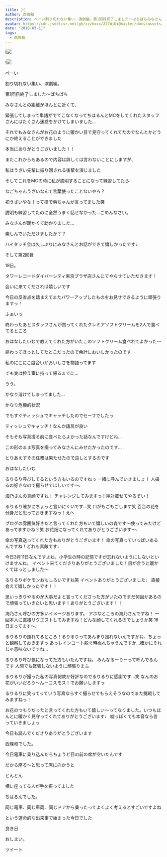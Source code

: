 ```yaml
---
title: }{
author: 西條和
description: ぺーい割り切れない集い、演劇編。第1回目終了しました〜ぱちぱちみなさんとの距離がほんとに近くて、緊張してしまって単語がでてこな...
avatar: https://cdn.jsdelivr.net/gh/zzzhxxx/227WiKi@master/docs/assets/photo/avatar/nagomi.jpg
date: "2018-03-11"
tags:
  - 西條和
---
```


!![](https://cdn.jsdelivr.net/gh/zzzhxxx/227WiKi-image@master/blog-image/nagomi-2018-03-11_1.jpg)

!![](https://cdn.jsdelivr.net/gh/zzzhxxx/227WiKi-image@master/blog-image/nagomi-2018-03-11_2.jpg)










ぺーい








割り切れない集い、演劇編。





第1回目終了しました〜ぱちぱち







みなさんとの距離がほんとに近くて、




緊張してしまって単語がでてこなくなってちはるんとMCをしてくれたスタッフさんにはたくさん迷惑をかけてしまいました…







それでもみなさんがお花のように暖かい目で見守ってくれてたのでなんとかどうにか終えることができました







本当にありがとうございました！！






またこれからもあるので内容は詳しくは言わないことにしますが、







私はうざい先輩に振り回される後輩を演じました






そしてこれをMCの時に私が説明することになって練習してたら






なごちゃんうざいなんて言葉使ったことないやろ？


初うざいやな！って横で萌ちゃんが言ってました笑







説明も練習してたのに全然うまく話せなかった…ごめんなさい。








みなさんが暖かくて助かりました…






楽しんでいただけましたか？？







ハイタッチ会は久しぶりにみなさんとお話ができて嬉しかったです♩











そして第2回目



18日。




タワーレコードダイバーシティ東京プラザ店さんにてやらせていただきます！







会いに来てくだされば嬉しいです








今日の反省点を踏まえてまたパワーアップしたものをお見せできるように頑張りますっ！














ふぁいっ






終わったあとスタッフさんが買ってくれたクレミアソフトクリームを2人で食べてるところ











おはなしたいむで教えてくれた方がいたこのソフトクリーム食べれてよかった〜






終わってほっとしてたとこだったので余計においしかったのです






私のにこにこ度合いがおいしさを物語ってます










でも実は控え室に持って帰るまでに…

















うう。





かなり溶けてしまってました…






かなり危機的状況





でもすぐティッシュでキャッチしたのでセーフでしたっ










ティッシュでキャッチ！なんか語呂が良い







そもそも写真撮る前に食べたらよかった話なんですけどね…






この形のまま写真を撮ってみなさんにみせたかったのです…







とりあえずその任務は果たせたので良しとするのです









おはなしたいむ





るりるり呼びしてるという方もいるのですねっ
一緒に呼んでいきましょ！
人撮るの好きなので撮らせてほしいです〜♩





海乃さんの真顔ですね！
チャレンジしてみますっ！絶対載せてやるぞい！





るりるり確かにちょっと言いにくいです…笑
口がもごもごします笑
百合の花を分身だと思っておきますねっ！えへ





ブログの雰囲気好きだと言ってくれた方もいて嬉しいの森です〜使ってみたけどあってますかね？笑
お花畑になってくれてありがとうございます〜♩




傘の写真送ってくれた方もありがとうございます！
傘の写真っていっぱいあるんですね！どれも素敵です♩






今日3月11日なんですよね。小学生の時の記憶ですが忘れないようにしないといけませんね。
イベント来てくださりありがとうございました！目が合うと暖かくてほっとしました〜





るりるりポケモンおもしろいですね笑
イベントありがとうございました♩
直接会えて嬉しかったです！！





思いっきりやるのが大事だよと言ってくださった方がいたのでまだ何回かあるので頑張っていきたいと思います！ありがとうございます！！





海乃さん呼びの方多いイメージあります。
アホなところの海乃さんですね！
一回本人に直接リクエストしてみますね！どんな顔してくれるのでしょうか笑
18日まってます〜♩





るりるりの照れてるところ！るりるりってあんまり照れないんですかね、ちょっと観察しておきますっ
あっレインコート脱ぐ時ぬれちゃうんですか…確かにそれじゃ意味ないですね…







るりるり呼び気になってた方もいたんですね。
みんなるーりーって呼んでるんです
人間でも緊張しないように頑張りまふ





るりるりが撮った私の写真何故か好評なのでるりるりに感謝です…笑
なんのお花がいいだろう〜んーコスモス！でお願いしますっ






るりるりに笑ってっていう写真ならすぐ撮らせてもらえそうなのでまた挑戦してみますねっ！





お花のつもりだったと言ってくれた方もいて嬉しい〜ってなりました。いつもほんとに暖かく見守ってくれてありがとうございます♩
嘘っぽくても本音なら言っていきましょっ









今日も読んでくださりありがとうございます






西條和でした。






今日電車に乗り込んだらちょうど目の前の席が空いたんです






だから座ろ〜と思って席に向かうと






とんとん





横に座ってる人が手を振ってました












ちはるんでした。





同じ電車、同じ車両、同じドアから乗ったってよくよく考えるとすごいですよね





という運命的な出来事で始まった今日でした




良き日




おしまい。


ツイート



